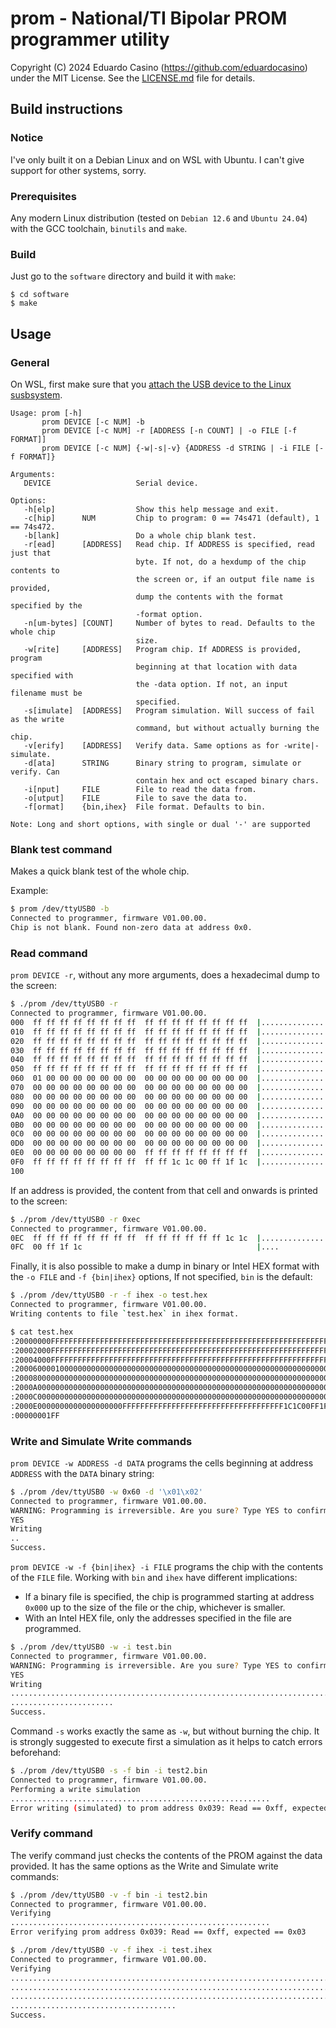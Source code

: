 # prom - National/TI Bipolar PROM programmer utility

Copyright (C) 2024 Eduardo Casino (https://github.com/eduardocasino) under the MIT License. See the [LICENSE.md](https://github.com/eduardocasino/TI-Bipolar-PROM-programmer-shield/blob/main/software/LICENSE.md) file for details.

## Build instructions

### Notice

I've only built it on a Debian Linux and on WSL with Ubuntu. I can't give support for other systems, sorry.

### Prerequisites

Any modern Linux distribution (tested on `Debian 12.6` and `Ubuntu 24.04`) with the GCC toolchain, `binutils` and `make`.

### Build

Just go to the `software` directory and build it with `make`:
```console
$ cd software
$ make
```

## Usage

### General

On WSL, first make sure that you [attach the USB device to the Linux susbsystem](https://learn.microsoft.com/en-us/windows/wsl/connect-usb#attach-a-usb-device).

```text
Usage: prom [-h]
       prom DEVICE [-c NUM] -b
       prom DEVICE [-c NUM] -r [ADDRESS [-n COUNT] | -o FILE [-f FORMAT]]
       prom DEVICE [-c NUM] {-w|-s|-v} {ADDRESS -d STRING | -i FILE [-f FORMAT]}

Arguments:
   DEVICE                   Serial device.

Options:
   -h[elp]                  Show this help message and exit.
   -c[hip]      NUM         Chip to program: 0 == 74s471 (default), 1 == 74s472.
   -b[lank]                 Do a whole chip blank test.
   -r[ead]      [ADDRESS]   Read chip. If ADDRESS is specified, read just that
                            byte. If not, do a hexdump of the chip contents to
                            the screen or, if an output file name is provided,
                            dump the contents with the format specified by the
                            -format option.
   -n[um-bytes] [COUNT]     Number of bytes to read. Defaults to the whole chip
                            size.
   -w[rite]     [ADDRESS]   Program chip. If ADDRESS is provided, program
                            beginning at that location with data specified with
                            the -data option. If not, an input filename must be
                            specified.
   -s[imulate]  [ADDRESS]   Program simulation. Will success of fail as the write
                            command, but without actually burning the chip.
   -v[erify]    [ADDRESS]   Verify data. Same options as for -write|-simulate.
   -d[ata]      STRING      Binary string to program, simulate or verify. Can
                            contain hex and oct escaped binary chars.
   -i[nput]     FILE        File to read the data from.
   -o[utput]    FILE        File to save the data to.
   -f[ormat]    {bin,ihex}  File format. Defaults to bin.

Note: Long and short options, with single or dual '-' are supported
```

### Blank test command

Makes a quick blank test of the whole chip.

Example:

```bash
$ prom /dev/ttyUSB0 -b
Connected to programmer, firmware V01.00.00.
Chip is not blank. Found non-zero data at address 0x0.
```

### Read command

`prom DEVICE -r`, without any more arguments, does a hexadecimal dump to the screen:

```bash
$ ./prom /dev/ttyUSB0 -r
Connected to programmer, firmware V01.00.00.
000  ff ff ff ff ff ff ff ff  ff ff ff ff ff ff ff ff  |................|
010  ff ff ff ff ff ff ff ff  ff ff ff ff ff ff ff ff  |................|
020  ff ff ff ff ff ff ff ff  ff ff ff ff ff ff ff ff  |................|
030  ff ff ff ff ff ff ff ff  ff ff ff ff ff ff ff ff  |................|
040  ff ff ff ff ff ff ff ff  ff ff ff ff ff ff ff ff  |................|
050  ff ff ff ff ff ff ff ff  ff ff ff ff ff ff ff ff  |................|
060  01 00 00 00 00 00 00 00  00 00 00 00 00 00 00 00  |................|
070  00 00 00 00 00 00 00 00  00 00 00 00 00 00 00 00  |................|
080  00 00 00 00 00 00 00 00  00 00 00 00 00 00 00 00  |................|
090  00 00 00 00 00 00 00 00  00 00 00 00 00 00 00 00  |................|
0A0  00 00 00 00 00 00 00 00  00 00 00 00 00 00 00 00  |................|
0B0  00 00 00 00 00 00 00 00  00 00 00 00 00 00 00 00  |................|
0C0  00 00 00 00 00 00 00 00  00 00 00 00 00 00 00 00  |................|
0D0  00 00 00 00 00 00 00 00  00 00 00 00 00 00 00 00  |................|
0E0  00 00 00 00 00 00 00 00  ff ff ff ff ff ff ff ff  |................|
0F0  ff ff ff ff ff ff ff ff  ff ff 1c 1c 00 ff 1f 1c  |................|
100
```

If an address is provided, the content from that cell and onwards is printed to the screen:

```bash
$ ./prom /dev/ttyUSB0 -r 0xec
Connected to programmer, firmware V01.00.00.
0EC  ff ff ff ff ff ff ff ff  ff ff ff ff ff ff 1c 1c  |................|
0FC  00 ff 1f 1c                                       |....            |
```

Finally, it is also possible to make a dump in binary or Intel HEX format with the `-o FILE` and `-f {bin|ihex}` options, If not specified, `bin` is the default:

```bash
$ ./prom /dev/ttyUSB0 -r -f ihex -o test.hex
Connected to programmer, firmware V01.00.00.
Writing contents to file `test.hex` in ihex format.

$ cat test.hex
:20000000FFFFFFFFFFFFFFFFFFFFFFFFFFFFFFFFFFFFFFFFFFFFFFFFFFFFFFFFFFFFFFFF00
:20002000FFFFFFFFFFFFFFFFFFFFFFFFFFFFFFFFFFFFFFFFFFFFFFFFFFFFFFFFFFFFFFFFE0
:20004000FFFFFFFFFFFFFFFFFFFFFFFFFFFFFFFFFFFFFFFFFFFFFFFFFFFFFFFFFFFFFFFFC0
:2000600001000000000000000000000000000000000000000000000000000000000000007F
:20008000000000000000000000000000000000000000000000000000000000000000000060
:2000A000000000000000000000000000000000000000000000000000000000000000000040
:2000C000000000000000000000000000000000000000000000000000000000000000000020
:2000E0000000000000000000FFFFFFFFFFFFFFFFFFFFFFFFFFFFFFFFFFFF1C1C00FF1F1CA0
:00000001FF
```

### Write and Simulate Write commands

`prom DEVICE -w ADDRESS -d DATA` programs the cells beginning at address `ADDRESS` with the `DATA` binary string:

```bash
$ ./prom /dev/ttyUSB0 -w 0x60 -d '\x01\x02'
Connected to programmer, firmware V01.00.00.
WARNING: Programming is irreversible. Are you sure? Type YES to confirm
YES
Writing
..
Success.
```

`prom DEVICE -w -f {bin|ihex} -i FILE` programs the chip with the contents of the `FILE` file. Working with `bin` and `ihex` have different implications:

* If a binary file is specified, the chip is programmed starting at address `0x000` up to the size of the file or the chip, whichever is smaller.
* With an Intel HEX file, only the addresses specified in the file are programmed.

```bash
$ ./prom /dev/ttyUSB0 -w -i test.bin
Connected to programmer, firmware V01.00.00.
WARNING: Programming is irreversible. Are you sure? Type YES to confirm
YES
Writing
.........................................................................
.......................
Success.
```

Command `-s` works exactly the same as `-w`, but without burning the chip. It is strongly suggested to execute first a simulation as it helps to catch errors beforehand:

```bash
$ ./prom /dev/ttyUSB0 -s -f bin -i test2.bin
Connected to programmer, firmware V01.00.00.
Performing a write simulation
..........................................................
Error writing (simulated) to prom address 0x039: Read == 0xff, expected == 0x03
```

### Verify command

The verify command just checks the contents of the PROM against the data provided. It has the same options as the Write and Simulate write commands:

```bash
$ ./prom /dev/ttyUSB0 -v -f bin -i test2.bin
Connected to programmer, firmware V01.00.00.
Verifying
..........................................................
Error verifying prom address 0x039: Read == 0xff, expected == 0x03

$ ./prom /dev/ttyUSB0 -v -f ihex -i test.ihex
Connected to programmer, firmware V01.00.00.
Verifying
.........................................................................
.........................................................................
.........................................................................
.....................................
Success.
```
